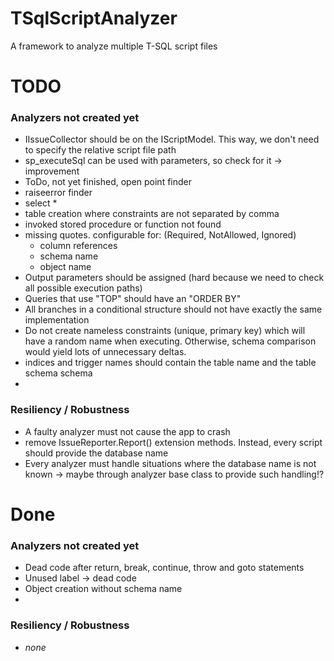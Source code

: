 # TSqlScriptAnalyzer

A framework to analyze multiple T-SQL script files

# TODO

### Analyzers not created yet

- IIssueCollector should be on the IScriptModel. This way, we don't need to specify the relative script file path
- sp_executeSql can be used with parameters, so check for it -> improvement
- ToDo, not yet finished, open point finder
- raiseerror finder
- select *
- table creation where constraints are not separated by comma
- invoked stored procedure or function not found
- missing quotes. configurable for: (Required, NotAllowed, Ignored)
    - column references
    - schema name
    - object name
- Output parameters should be assigned (hard because we need to check all possible execution paths)
- Queries that use "TOP" should have an "ORDER BY"
- All branches in a conditional structure should not have exactly the same implementation
- Do not create nameless constraints (unique, primary key) which will have a random name when executing. Otherwise,
  schema comparison would yield lots of unnecessary deltas.
- indices and trigger names should contain the table name and the table schema schema
-

### Resiliency / Robustness

- A faulty analyzer must not cause the app to crash
- remove IssueReporter.Report() extension methods. Instead, every script should provide the database name
- Every analyzer must handle situations where the database name is not known -> maybe through analyzer base class to
  provide such handling!?

# Done

### Analyzers not created yet

- Dead code after return, break, continue, throw and goto statements
- Unused label -> dead code
- Object creation without schema name
-

### Resiliency / Robustness

- *none*